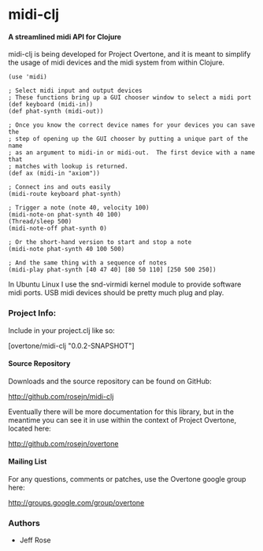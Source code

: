   midi-clj
==============

#### A streamlined midi API for Clojure

midi-clj is being developed for Project Overtone, and it is meant to simplify
the usage of midi devices and the midi system from within Clojure.

    (use 'midi)
    
    ; Select midi input and output devices
    ; These functions bring up a GUI chooser window to select a midi port
    (def keyboard (midi-in))
    (def phat-synth (midi-out))

    ; Once you know the correct device names for your devices you can save the
    ; step of opening up the GUI chooser by putting a unique part of the name 
    ; as an argument to midi-in or midi-out.  The first device with a name that
    ; matches with lookup is returned.
    (def ax (midi-in "axiom"))
    
    ; Connect ins and outs easily
    (midi-route keyboard phat-synth)
    
    ; Trigger a note (note 40, velocity 100)
    (midi-note-on phat-synth 40 100)
    (Thread/sleep 500)
    (midi-note-off phat-synth 0)
    
    ; Or the short-hand version to start and stop a note
    (midi-note phat-synth 40 100 500)
    
    ; And the same thing with a sequence of notes
    (midi-play phat-synth [40 47 40] [80 50 110] [250 500 250])

In Ubuntu Linux I use the snd-virmidi kernel module to provide software midi
ports.  USB midi devices should be pretty much plug and play.


### Project Info:

Include in your project.clj like so:

  [overtone/midi-clj "0.0.2-SNAPSHOT"]

#### Source Repository
Downloads and the source repository can be found on GitHub:

  http://github.com/rosejn/midi-clj

Eventually there will be more documentation for this library, but in the
meantime you can see it in use within the context of Project Overtone, located
here:

  http://github.com/rosejn/overtone

#### Mailing List

For any questions, comments or patches, use the Overtone google group here:

http://groups.google.com/group/overtone

### Authors

* Jeff Rose
